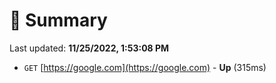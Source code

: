 # 📖 Summary
Last updated: **11/25/2022, 1:53:08 PM**

- `GET` [https://google.com](https://google.com) - **Up** (315ms)
